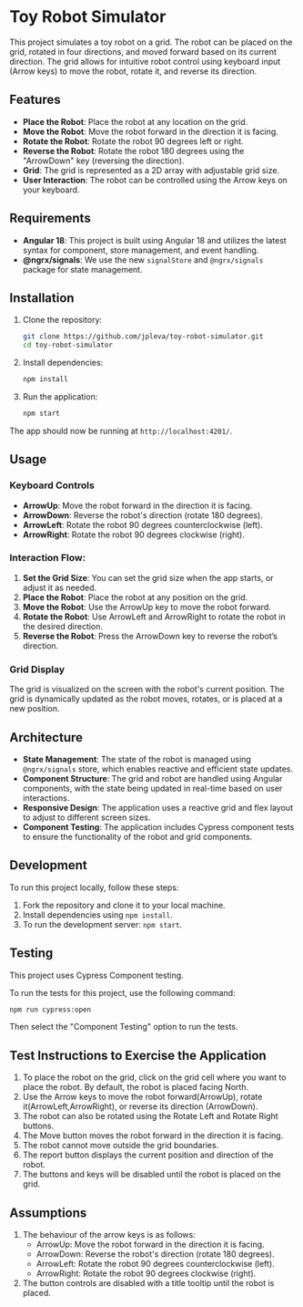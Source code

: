 # Toy Robot Simulator

This project simulates a toy robot on a grid. The robot can be placed on the grid, rotated in four directions, and moved forward based on its current direction. The grid allows for intuitive robot control using keyboard input (Arrow keys) to move the robot, rotate it, and reverse its direction.

## Features

- **Place the Robot**: Place the robot at any location on the grid.
- **Move the Robot**: Move the robot forward in the direction it is facing.
- **Rotate the Robot**: Rotate the robot 90 degrees left or right.
- **Reverse the Robot**: Rotate the robot 180 degrees using the "ArrowDown" key (reversing the direction).
- **Grid**: The grid is represented as a 2D array with adjustable grid size.
- **User Interaction**: The robot can be controlled using the Arrow keys on your keyboard.

## Requirements

- **Angular 18**: This project is built using Angular 18 and utilizes the latest syntax for component, store management, and event handling.
- **@ngrx/signals**: We use the new `signalStore` and `@ngrx/signals` package for state management.

## Installation

1. Clone the repository:

   ```bash
   git clone https://github.com/jpleva/toy-robot-simulator.git
   cd toy-robot-simulator
   ```

2. Install dependencies:

   ```bash
   npm install
   ```

3. Run the application:
   ```bash
   npm start
   ```

The app should now be running at `http://localhost:4201/`.

## Usage

### Keyboard Controls
- **ArrowUp**: Move the robot forward in the direction it is facing.
- **ArrowDown**: Reverse the robot's direction (rotate 180 degrees).
- **ArrowLeft**: Rotate the robot 90 degrees counterclockwise (left).
- **ArrowRight**: Rotate the robot 90 degrees clockwise (right).

### Interaction Flow:
1. **Set the Grid Size**: You can set the grid size when the app starts, or adjust it as needed.
2. **Place the Robot**: Place the robot at any position on the grid.
3. **Move the Robot**: Use the ArrowUp key to move the robot forward.
4. **Rotate the Robot**: Use ArrowLeft and ArrowRight to rotate the robot in the desired direction.
5. **Reverse the Robot**: Press the ArrowDown key to reverse the robot’s direction.

### Grid Display
The grid is visualized on the screen with the robot's current position. The grid is dynamically updated as the robot moves, rotates, or is placed at a new position.

## Architecture
- **State Management**: The state of the robot is managed using `@ngrx/signals` store, which enables reactive and efficient state updates.
- **Component Structure**: The grid and robot are handled using Angular components, with the state being updated in real-time based on user interactions.
- **Responsive Design**: The application uses a reactive grid and flex layout to adjust to different screen sizes.
- **Component Testing**: The application includes Cypress component tests to ensure the functionality of the robot and grid components.

## Development
To run this project locally, follow these steps:

1. Fork the repository and clone it to your local machine.
2. Install dependencies using `npm install`.
3. To run the development server: `npm start`.

## Testing
This project uses Cypress Component testing.

To run the tests for this project, use the following command:

```bash
npm run cypress:open
```

Then select the "Component Testing" option to run the tests.

## Test Instructions to Exercise the Application
1. To place the robot on the grid, click on the grid cell where you want to place the robot. By default, the robot is placed facing North.
2. Use the Arrow keys to move the robot forward(ArrowUp), rotate it(ArrowLeft,ArrowRight), or reverse its direction (ArrowDown).
3. The robot can also be rotated using the Rotate Left and Rotate Right buttons.
4. The Move button moves the robot forward in the direction it is facing.
5. The robot cannot move outside the grid boundaries.
6. The report button displays the current position and direction of the robot.
7. The buttons and keys will be disabled until the robot is placed on the grid.

## Assumptions
1. The behaviour of the arrow keys is as follows:
    - ArrowUp: Move the robot forward in the direction it is facing.
    - ArrowDown: Reverse the robot's direction (rotate 180 degrees).
    - ArrowLeft: Rotate the robot 90 degrees counterclockwise (left).
    - ArrowRight: Rotate the robot 90 degrees clockwise (right).
2. The button controls are disabled with a title tooltip until the robot is placed.
